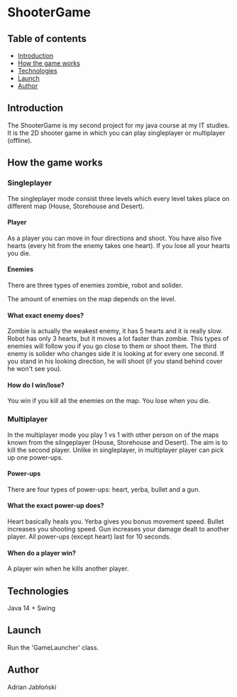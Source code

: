 # ShooterGame

## Table of contents
* [Introduction](#Introduction)
* [How the game works](#how-the-game-works)
* [Technologies](#technologies)
* [Launch](#launch)
* [Author](#author)

## Introduction

The ShooterGame is my second project for my java course at my IT studies. It is the 2D shooter game in which you can play singleplayer or multiplayer (offline).

## How the game works

### Singleplayer

The singleplayer mode consist three levels which every level takes place on different map (House, Storehouse and Desert). 

#### Player

As a player you can move in four directions and shoot. You have also five hearts (every hit from the enemy takes one heart). If you lose all your hearts you die.

#### Enemies

There are three types of enemies zombie, robot and solider.

The amount of enemies on the map depends on the level.

#### What exact enemy does?

Zombie is actually the weakest enemy, it has 5 hearts and it is really slow. Robot has only 3 hearts, but it moves a lot faster than zombie. This types of enemies will follow you if you go close to them or shoot them. The third enemy is solider who changes side it is looking at for every one second. If you stand in his looking direction, he will shoot (if you stand behind cover he won't see you). 

#### How do I win/lose?

You win if you kill all the enemies on the map. You lose when you die.

### Multiplayer

In the multiplayer mode you play 1 vs 1 with other person on of the maps known from the silngeplayer (House, Storehouse and Desert). The aim is to kill the second player. Unlike in singleplayer, in multiplayer player can pick up one power-ups.

#### Power-ups

There are four types of power-ups: heart, yerba, bullet and a gun.

#### What the exact power-up does?

Heart basically heals you. Yerba gives you bonus movement speed. Bullet increases you shooting speed. Gun increases your damage dealt to another player. All power-ups (except heart) last for 10 seconds.

#### When do a player win?

A player win when he kills another player. 

## Technologies

Java 14 + Swing

## Launch 

Run the 'GameLauncher' class.

## Author

Adrian Jabłoński


